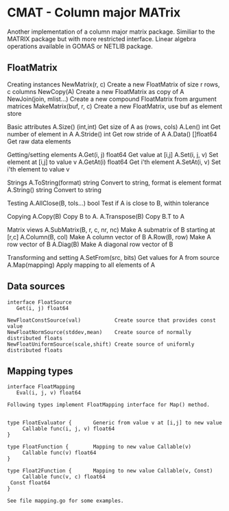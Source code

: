 CMAT - Column major MATrix
==========================


Another implementation of a column major matrix package. Similiar to the MATRIX package but with
more restricted interface. Linear algebra operations available in GOMAS or NETLIB package.


FloatMatrix 
-----------

  Creating instances
    NewMatrix(r, c)                Create a new FloatMatrix of size r rows, c columns
    NewCopy(A)                     Create a new FloatMatrix as copy of A
    NewJoin(join, mlist...)        Create a new compound FloatMatrix from argument matrices
    MakeMatrix(buf, r, c)          Create a new FloatMatrix, use buf as element store

  Basic attributes
    A.Size() (int,int)             Get size of A as (rows, cols)
    A.Len() int                    Get number of element in A
    A.Stride() int                 Get row stride of A
    A.Data() []float64             Get raw data elements

  Getting/setting elements
    A.Get(i, j) float64            Get value at [i,j]
    A.Set(i, j, v)                 Set element at [i,j] to value v
    A.GetAt(i) float64             Get i'th element 
    A.SetAt(i, v)                  Set i'th element to value v

  Strings
    A.ToString(format) string      Convert to string, format is element format
    A.String() string              Convert to string

  Testing
    A.AllClose(B, tols...) bool    Test if A is close to B, within tolerance

  Copying
    A.Copy(B)                      Copy B to A.
    A.Transpose(B)                 Copy B.T to A

  Matrix views
    A.SubMatrix(B, r, c, nr, nc)   Make A submatrix of B starting at [r,c]
    A.Column(B, col)               Make A column vector of B
    A.Row(B, row)                  Make A row vector of B
    A.Diag(B)                      Make A diagonal row vector of B

  Transforming and setting
    A.SetFrom(src, bits)           Get values for A from source
    A.Map(mapping)                 Apply mapping to all elements of A


Data sources
------------

    interface FloatSource         
       Get(i, j) float64

    NewFloatConstSource(val)           Create source that provides const value
    NewFloatNormSource(stddev,mean)    Create source of normally distributed floats
    NewFloatUniformSource(scale,shift) Create source of uniformly distributed floats


Mapping types
-------------

    interface FloatMapping
       Eval(i, j, v) float64

    Following types implement FloatMapping interface for Map() method.


    type FloatEvaluator {       Generic from value v at [i,j] to new value
         Callable func(i, j, v) float64  
    }

    type FloatFunction {        Mapping to new value Callable(v)
         Callable func(v) float64  
    }

    type Float2Function {       Mapping to new value Callable(v, Const)
         Callable func(v, c) float64  
	 Const float64
    }

    See file mapping.go for some examples.